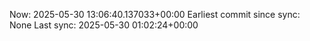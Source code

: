 Now: 2025-05-30 13:06:40.137033+00:00 Earliest commit since sync: None Last sync: 2025-05-30 01:02:24+00:00
